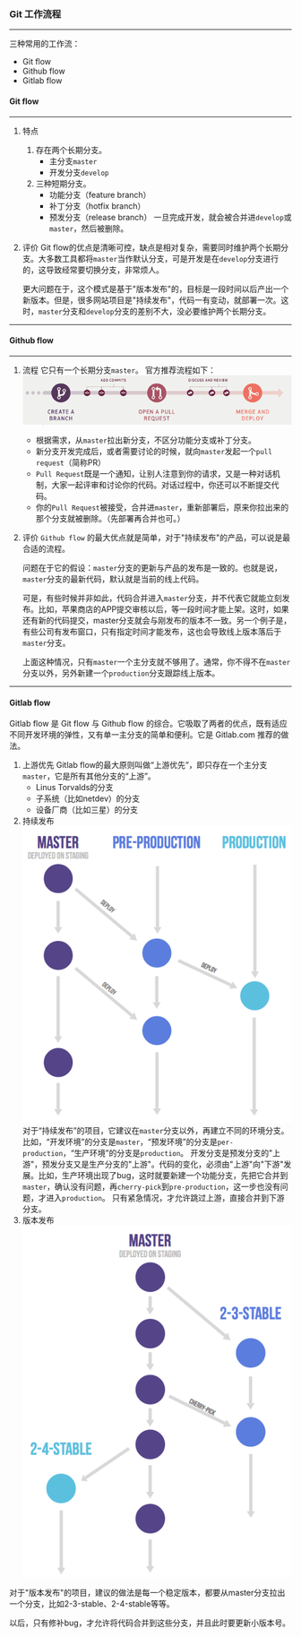 ### Git 工作流程
---
三种常用的工作流：
- Git flow
- Github flow
- Gitlab flow

#### Git flow
---
1. 特点
   1. 存在两个长期分支。
      - 主分支`master`
      - 开发分支`develop`
   2. 三种短期分支。
      - 功能分支（feature branch）
      - 补丁分支（hotfix branch）
      - 预发分支（release branch）
    一旦完成开发，就会被合并进`develop`或`master`，然后被删除。
2. 评价
   Git flow的优点是清晰可控，缺点是相对复杂，需要同时维护两个长期分支。大多数工具都将`master`当作默认分支，可是开发是在`develop`分支进行的，这导致经常要切换分支，非常烦人。

   更大问题在于，这个模式是基于"版本发布"的，目标是一段时间以后产出一个新版本。但是，很多网站项目是"持续发布"，代码一有变动，就部署一次。这时，`master`分支和`develop`分支的差别不大，没必要维护两个长期分支。
---
#### Github flow
---
1. 流程
   它只有一个长期分支`master`。
   官方推荐流程如下：
   ![github flow](./image/githubflow.png "github flow")
   - 根据需求，从`master`拉出新分支，不区分功能分支或补丁分支。
   - 新分支开发完成后，或者需要讨论的时候，就向`master`发起一个`pull request`（简称PR）
   - `Pull Request`既是一个通知，让别人注意到你的请求，又是一种对话机制，大家一起评审和讨论你的代码。对话过程中，你还可以不断提交代码。
   - 你的`Pull Request`被接受，合并进`master`，重新部署后，原来你拉出来的那个分支就被删除。（先部署再合并也可。）
2. 评价
   `Github flow` 的最大优点就是简单，对于"持续发布"的产品，可以说是最合适的流程。

   问题在于它的假设：`master`分支的更新与产品的发布是一致的。也就是说，`master`分支的最新代码，默认就是当前的线上代码。

   可是，有些时候并非如此，代码合并进入`master`分支，并不代表它就能立刻发布。比如，苹果商店的APP提交审核以后，等一段时间才能上架。这时，如果还有新的代码提交，master分支就会与刚发布的版本不一致。另一个例子是，有些公司有发布窗口，只有指定时间才能发布，这也会导致线上版本落后于`master`分支。

   上面这种情况，只有`master`一个主分支就不够用了。通常，你不得不在`master`分支以外，另外新建一个`production`分支跟踪线上版本。
---
#### Gitlab flow
Gitlab flow 是 Git flow 与 Github flow 的综合。它吸取了两者的优点，既有适应不同开发环境的弹性，又有单一主分支的简单和便利。它是 Gitlab.com 推荐的做法。

1. 上游优先
   Gitlab flow的最大原则叫做“上游优先”，即只存在一个主分支`master`，它是所有其他分支的“上游”。
   - Linus Torvalds的分支
   - 子系统（比如netdev）的分支
   - 设备厂商（比如三星）的分支
2. 持续发布
   ![gitlab flow](./image/gitlabflow.png "gitlab flow")
   对于“持续发布”的项目，它建议在`master`分支以外，再建立不同的环境分支。比如，“开发环境”的分支是`master`，“预发环境”的分支是`per-production`，“生产环境”的分支是`production`。
   开发分支是预发分支的"上游"，预发分支又是生产分支的"上游"。代码的变化，必须由"上游"向"下游"发展。比如，生产环境出现了bug，这时就要新建一个功能分支，先把它合并到`master`，确认没有问题，再`cherry-pick`到`pre-production`，这一步也没有问题，才进入`production`。
   只有紧急情况，才允许跳过上游，直接合并到下游分支。
3. 版本发布
![stable](./image/stable.png "版本发布")

对于"版本发布"的项目，建议的做法是每一个稳定版本，都要从master分支拉出一个分支，比如2-3-stable、2-4-stable等等。

以后，只有修补bug，才允许将代码合并到这些分支，并且此时要更新小版本号。